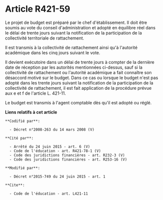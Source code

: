 # Article R421-59

Le projet de budget est préparé par le chef d'établissement. Il doit être soumis au vote du conseil d'administration et
adopté en équilibre réel dans le délai de trente jours suivant la notification de la participation de la collectivité
territoriale de rattachement. 

Il est transmis à la collectivité de rattachement ainsi qu'à l'autorité académique dans les cinq jours suivant le vote. 

Il devient exécutoire dans un délai de trente jours à compter de la dernière date de réception par les autorités mentionnées
ci-dessus, sauf si la collectivité de rattachement ou l'autorité académique a fait connaître son désaccord motivé sur le
budget. Dans ce cas ou lorsque le budget n'est pas adopté dans les trente jours suivant la notification de la participation
de la collectivité de rattachement, il est fait application de la procédure prévue aux e et f de l'article L. 421-11.

Le budget est transmis à l'agent comptable dès qu'il est adopté ou réglé.

**Liens relatifs à cet article**

	**Codifié par**:

	  - Décret n°2008-263 du 14 mars 2008 (V)

	**Cité par**:

	  - Arrêté du 24 juin 2015 - art. 6 (V)
	  - Code de l'éducation - art. R421-78-1 (V)
	  - Code des juridictions financières - art. R232-3 (V)
	  - Code des juridictions financières - art. R253-16 (V)

	**Modifié par**:

	  - Décret n°2015-749 du 24 juin 2015 - art. 1

	**Cite**:

	  - Code de l'éducation - art. L421-11
